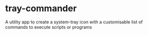 # tray-commander
A utility app to create a system-tray icon with a customisable list of commands to execute scripts or programs
